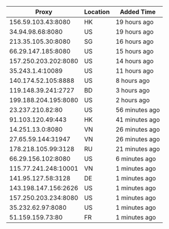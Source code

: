 | Proxy | Location | Added Time |
|---------|----------|------------|
| 156.59.103.43:8080 | HK | 19 hours ago |
| 34.94.98.68:8080 | US | 19 hours ago |
| 213.35.105.30:8080 | SG | 16 hours ago |
| 66.29.147.185:8080 | US | 15 hours ago |
| 157.250.203.202:8080 | US | 14 hours ago |
| 35.243.1.4:10089 | US | 11 hours ago |
| 140.174.52.105:8888 | US | 8 hours ago |
| 119.148.39.241:2727 | BD | 3 hours ago |
| 199.188.204.195:8080 | US | 2 hours ago |
| 23.237.210.82:80 | US | 56 minutes ago |
| 91.103.120.49:443 | HK | 41 minutes ago |
| 14.251.13.0:8080 | VN | 26 minutes ago |
| 27.65.59.144:31947 | VN | 26 minutes ago |
| 178.218.105.99:3128 | RU | 21 minutes ago |
| 66.29.156.102:8080 | US | 6 minutes ago |
| 115.77.241.248:10001 | VN | 1 minutes ago |
| 141.95.127.58:3128 | DE | 1 minutes ago |
| 143.198.147.156:2626 | US | 1 minutes ago |
| 157.250.203.234:8080 | US | 1 minutes ago |
| 35.232.62.97:8080 | US | 1 minutes ago |
| 51.159.159.73:80 | FR | 1 minutes ago |
